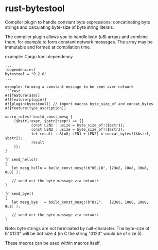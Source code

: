 # rust-bytestool
Compiler plugin to handle constant byte expressions: concatinating byte strings and calculating byte-size of byte string literals.

The compiler plugin allows you to handle byte (u8) arrays and combine them, for example to form constant network messages. The array may be immutable and formed at compilation time.

example: Cargo.toml dependency
```init
...
[dependencies]
bytestool = "0.2.0"
...

example: forming a constant message to be sent over network
```rust
#![feature(asm)]
#![feature(plugin)]
#![plugin(bytestool)] // import macros byte_size_of and concat_bytes
#![feature(type_ascription)]

macro_rules! build_const_mesg {
    ($bstr1:expr, $bstr2:expr) => {{
            const LEN1 : usize = byte_size_of!($bstr1);
            const LEN2 : usize = byte_size_of!($bstr2);
            let result : &[u8; LEN1 + LEN2] = concat_bytes!($bstr1, $bstr2);
            result
    }};
}

fn send_hello()
{
   let mesg_hello = build_const_mesg!(b"HELLO", [23u8, 10u8, 10u8, 0u8] );

   // send out the byte message via network
}

fn send_bye()
{
   let mesg_bye   = build_const_mesg!(b"BYE",   [23u8, 10u8, 10u8, 0u8] );

   // send out the byte message via network
}
```

Note: byte strings are not terminated by null-character. The byte-size of b"0123" will be 4of size 4  (in C the string "0123" would be of size 5).

These macros can be used within macros itself.
